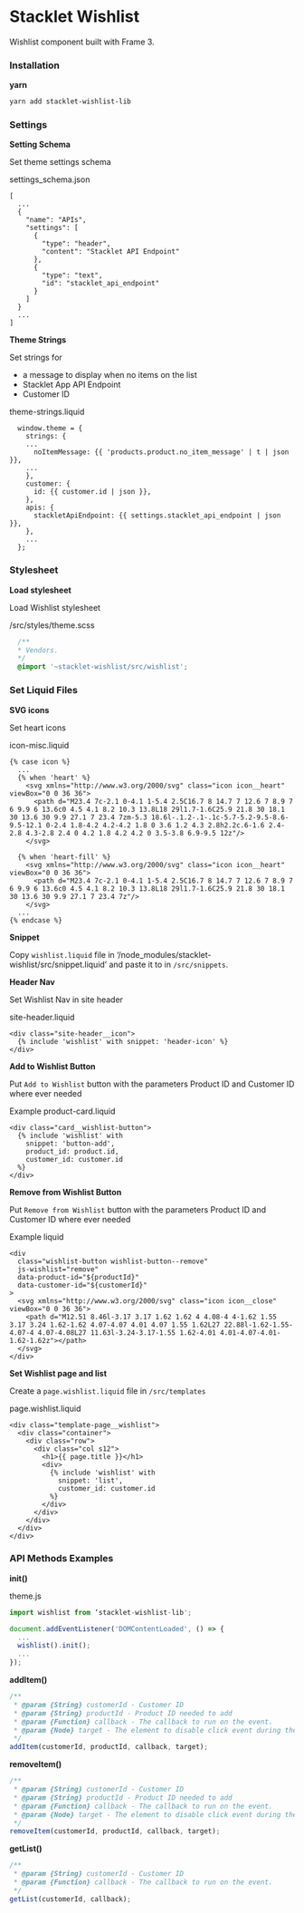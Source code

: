 # Stacklet Wishlist

Wishlist component built with Frame 3.


### Installation

**yarn**

```bash
yarn add stacklet-wishlist-lib
```


### Settings

**Setting Schema**

Set theme settings schema

settings_schema.json
```
[
  ...
  {
    "name": "APIs",
    "settings": [
      {
        "type": "header",
        "content": "Stacklet API Endpoint"
      },
      {
        "type": "text",
        "id": "stacklet_api_endpoint"
      }
    ]
  }
  ...
]
```


**Theme Strings**

Set strings for
* a message to display when no items on the list
* Stacklet App API Endpoint
* Customer ID

theme-strings.liquid
```
  window.theme = {
    strings: {
    ...
      noItemMessage: {{ 'products.product.no_item_message' | t | json }},
    ...
    },
    customer: {
      id: {{ customer.id | json }},
    },
    apis: {
      stackletApiEndpoint: {{ settings.stacklet_api_endpoint | json }},
    },
    ...
  };

```


### Stylesheet

**Load stylesheet**

Load Wishlist stylesheet

/src/styles/theme.scss
```scss
  /**
  * Vendors.
  */
  @import '~stacklet-wishlist/src/wishlist';
```


### Set Liquid Files

**SVG icons**

Set heart icons

icon-misc.liquid
```liquid
{% case icon %}
  ...
  {% when 'heart' %}
    <svg xmlns="http://www.w3.org/2000/svg" class="icon icon__heart" viewBox="0 0 36 36">
      <path d="M23.4 7c-2.1 0-4.1 1-5.4 2.5C16.7 8 14.7 7 12.6 7 8.9 7 6 9.9 6 13.6c0 4.5 4.1 8.2 10.3 13.8L18 29l1.7-1.6C25.9 21.8 30 18.1 30 13.6 30 9.9 27.1 7 23.4 7zm-5.3 18.6l-.1.2-.1-.1c-5.7-5.2-9.5-8.6-9.5-12.1 0-2.4 1.8-4.2 4.2-4.2 1.8 0 3.6 1.2 4.3 2.8h2.2c.6-1.6 2.4-2.8 4.3-2.8 2.4 0 4.2 1.8 4.2 4.2 0 3.5-3.8 6.9-9.5 12z"/>
    </svg>

  {% when 'heart-fill' %}
    <svg xmlns="http://www.w3.org/2000/svg" class="icon icon__heart" viewBox="0 0 36 36">
      <path d="M23.4 7c-2.1 0-4.1 1-5.4 2.5C16.7 8 14.7 7 12.6 7 8.9 7 6 9.9 6 13.6c0 4.5 4.1 8.2 10.3 13.8L18 29l1.7-1.6C25.9 21.8 30 18.1 30 13.6 30 9.9 27.1 7 23.4 7z"/>
    </svg>
  ...
{% endcase %}
```


**Snippet**

Copy `wishlist.liquid` file in ‘/node_modules/stacklet-wishlist/src/snippet.liquid’ and
paste it to in `/src/snippets`.


**Header Nav**

Set Wishlist Nav in site header

site-header.liquid
```
<div class="site-header__icon">
  {% include 'wishlist' with snippet: 'header-icon' %}
</div>
```


**Add to Wishlist Button**

Put `Add to Wishlist` button with the parameters Product ID and Customer ID where ever needed

Example product-card.liquid
```liquid
<div class="card__wishlist-button">
  {% include 'wishlist' with
    snippet: 'button-add',
    product_id: product.id,
    customer_id: customer.id
  %}
</div>
```


**Remove from Wishlist Button**

Put `Remove from Wishlist` button with the parameters Product ID and Customer ID where ever needed

Example liquid
```liquid
<div
  class="wishlist-button wishlist-button--remove"
  js-wishlist="remove"
  data-product-id="${productId}"
  data-customer-id="${customerId}"
>
  <svg xmlns="http://www.w3.org/2000/svg" class="icon icon__close" viewBox="0 0 36 36">
    <path d="M12.51 8.46l-3.17 3.17 1.62 1.62 4 4.08-4 4-1.62 1.55 3.17 3.24 1.62-1.62 4.07-4.07 4.01 4.07 1.55 1.62L27 22.88l-1.62-1.55-4.07-4 4.07-4.08L27 11.63l-3.24-3.17-1.55 1.62-4.01 4.01-4.07-4.01-1.62-1.62z"></path>
  </svg>
</div>
```


**Set Wishlist page and list**

Create a `page.wishlist.liquid` file in `/src/templates`

page.wishlist.liquid
```liquid
<div class="template-page__wishlist">
  <div class="container">
    <div class="row">
      <div class="col s12">
        <h1>{{ page.title }}</h1>
        <div>
          {% include 'wishlist' with
            snippet: 'list',
            customer_id: customer.id
          %}
        </div>
      </div>
    </div>
  </div>
</div>
```


### API Methods Examples

**init()**

theme.js
```js
import wishlist from ‘stacklet-wishlist-lib';

document.addEventListener('DOMContentLoaded', () => {
  ...
  wishlist().init();
  ...
});
```


**addItem()**

```js
/**
 * @param {String} customerId - Customer ID
 * @param {String} productId - Product ID needed to add
 * @param {Function} callback - The callback to run on the event.
 * @param {Node} target - The element to disable click event during the callback.
 */
addItem(customerId, productId, callback, target);
```


**removeItem()**

```js
/**
 * @param {String} customerId - Customer ID
 * @param {String} productId - Product ID needed to add
 * @param {Function} callback - The callback to run on the event.
 * @param {Node} target - The element to disable click event during the callback.
 */
removeItem(customerId, productId, callback, target);
```


**getList()**

```js
/**
 * @param {String} customerId - Customer ID
 * @param {Function} callback - The callback to run on the event.
 */
getList(customerId, callback);
```
